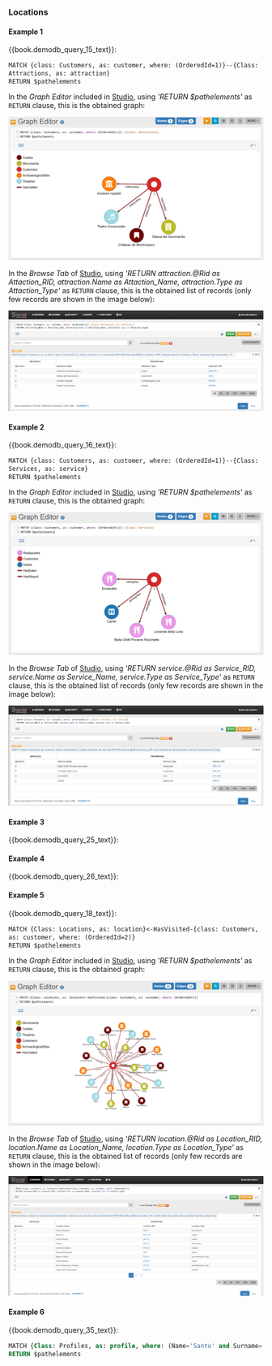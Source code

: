 
### Locations 

#### Example 1 

{{book.demodb_query_15_text}}:

<pre><code class="lang-sql">MATCH {class: Customers, as: customer, where: (OrderedId=1)}--{Class: Attractions, as: attraction}
RETURN $pathelements
</code></pre>

In the _Graph Editor_ included in [Studio](../studio/README.md), using _'RETURN $pathelements'_ as `RETURN` clause, this is the obtained graph:

![](../../../images/demo-dbs/social-travel-agency/query_15_graph.png)

In the _Browse Tab_ of [Studio](../studio/README.md), using _'RETURN attraction.@Rid as Attaction_RID, attraction.Name as Attaction_Name, attraction.Type as Attaction_Type'_ as `RETURN` clause, this is the obtained list of records (only few records are shown in the image below):

![](../../../images/demo-dbs/social-travel-agency/query_15_browse.png)


#### Example 2

{{book.demodb_query_16_text}}:

<pre><code class="lang-sql">MATCH {class: Customers, as: customer, where: (OrderedId=1)}--{Class: Services, as: service}
RETURN $pathelements
</code></pre>

In the _Graph Editor_ included in [Studio](../studio/README.md), using _'RETURN $pathelements'_ as `RETURN` clause, this is the obtained graph:

![](../../../images/demo-dbs/social-travel-agency/query_16_graph.png)

In the _Browse Tab_ of [Studio](../studio/README.md), using _'RETURN service.@Rid as Service_RID, service.Name as Service_Name, service.Type as Service_Type'_ as `RETURN` clause, this is the obtained list of records (only few records are shown in the image below):

![](../../../images/demo-dbs/social-travel-agency/query_16_browse.png)


#### Example 3

{{book.demodb_query_25_text}}:


#### Example 4

{{book.demodb_query_26_text}}:


#### Example 5

{{book.demodb_query_18_text}}:

<pre><code class="lang-sql">MATCH {Class: Locations, as: location}<-HasVisited-{class: Customers, as: customer, where: (OrderedId=2)}
RETURN $pathelements
</code></pre>

In the _Graph Editor_ included in [Studio](../studio/README.md), using _'RETURN $pathelements'_ as `RETURN` clause, this is the obtained graph:

![](../../../images/demo-dbs/social-travel-agency/query_18_graph.png)

In the _Browse Tab_ of [Studio](../studio/README.md), using _'RETURN location.@Rid as Location_RID, location.Name as Location_Name, location.Type as Location_Type'_ as `RETURN` clause, this is the obtained list of records (only few records are shown in the image below):

![](../../../images/demo-dbs/social-travel-agency/query_18_browse.png)


#### Example 6

{{book.demodb_query_35_text}}:

```sql
MATCH {Class: Profiles, as: profile, where: (Name='Santo' and Surname='OrientDB')}-HasFriend->{Class: Profiles, as: friend}<-HasProfile-{Class: Customers, as: customer}-HasVisited->{Class: Locations, as: location} 
RETURN $pathelements
```